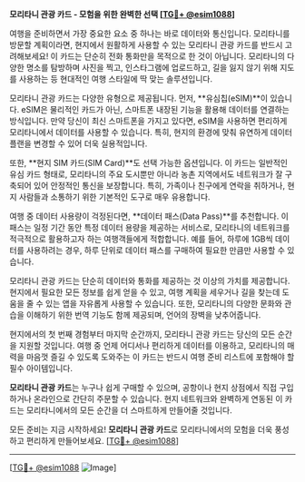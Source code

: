 **모리타니 관광 카드 - 모험을 위한 완벽한 선택 [[TG💪+ @esim1088](https://t.me/s/esim1088)]**

여행을 준비하면서 가장 중요한 요소 중 하나는 바로 데이터와 통신입니다. 모리타니를 방문할 계획이라면, 현지에서 원활하게 사용할 수 있는 모리타니 관광 카드를 반드시 고려해보세요! 이 카드는 단순히 전화 통화만을 목적으로 한 것이 아닙니다. 모리타니의 다양한 명소를 탐방하며 사진을 찍고, 인스타그램에 업로드하고, 길을 잃지 않기 위해 지도를 사용하는 등 현대적인 여행 스타일에 딱 맞는 솔루션입니다.

모리타니 관광 카드는 다양한 유형으로 제공됩니다. 먼저, **유심칩(eSIM)**이 있습니다. eSIM은 물리적인 카드가 아닌, 스마트폰 내장된 기능을 활용해 데이터를 연결하는 방식입니다. 만약 당신이 최신 스마트폰을 가지고 있다면, eSIM을 사용하면 편리하게 모리타니에서 데이터를 사용할 수 있습니다. 특히, 현지의 환경에 맞춰 유연하게 데이터 플랜을 변경할 수 있어 더욱 실용적입니다.

또한, **현지 SIM 카드(SIM Card)**도 선택 가능한 옵션입니다. 이 카드는 일반적인 유심 카드 형태로, 모리타니의 주요 도시뿐만 아니라 농촌 지역에서도 네트워크가 잘 구축되어 있어 안정적인 통신을 보장합니다. 특히, 가족이나 친구에게 연락을 취하거나, 현지 사람들과 소통하기 위한 기본적인 도구로 매우 유용합니다.

여행 중 데이터 사용량이 걱정된다면, **데이터 패스(Data Pass)**를 추천합니다. 이 패스는 일정 기간 동안 특정 데이터 용량을 제공하는 서비스로, 모리타니의 네트워크를 적극적으로 활용하고자 하는 여행객들에게 적합합니다. 예를 들어, 하루에 1GB씩 데이터를 사용하려는 경우, 하루 단위로 데이터 패스를 구매하여 필요한 만큼만 사용할 수 있습니다.

모리타니 관광 카드는 단순히 데이터와 통화를 제공하는 것 이상의 가치를 제공합니다. 현지에서 필요한 모든 정보를 쉽게 얻을 수 있고, 여행 계획을 세우거나 길을 찾는데 도움을 줄 수 있는 앱을 자유롭게 사용할 수 있습니다. 또한, 모리타니의 다양한 문화와 관습을 이해하기 위한 번역 기능도 함께 제공되며, 언어의 장벽을 낮추어줍니다.

현지에서의 첫 번째 경험부터 마지막 순간까지, 모리타니 관광 카드는 당신의 모든 순간을 지원할 것입니다. 여행 중 언제 어디서나 편리하게 데이터를 이용하고, 모리타니의 매력을 마음껏 즐길 수 있도록 도와주는 이 카드는 반드시 여행 준비 리스트에 포함해야 할 필수 아이템입니다.

**모리타니 관광 카드**는 누구나 쉽게 구매할 수 있으며, 공항이나 현지 상점에서 직접 구입하거나 온라인으로 간단히 주문할 수 있습니다. 현지 네트워크와 완벽하게 연동된 이 카드는 모리타니에서의 모든 순간을 더 스마트하게 만들어줄 것입니다.

모든 준비는 지금 시작하세요! **모리타니 관광 카드**로 모리타니에서의 모험을 더욱 풍성하고 편리하게 만들어보세요. [[TG💪+ @esim1088](https://t.me/s/esim1088)]

---

[[TG💪+ @esim1088](https://t.me/s/esim1088) ![Image](https://i.postimg.cc/Y0z9fWf4/image.png)]